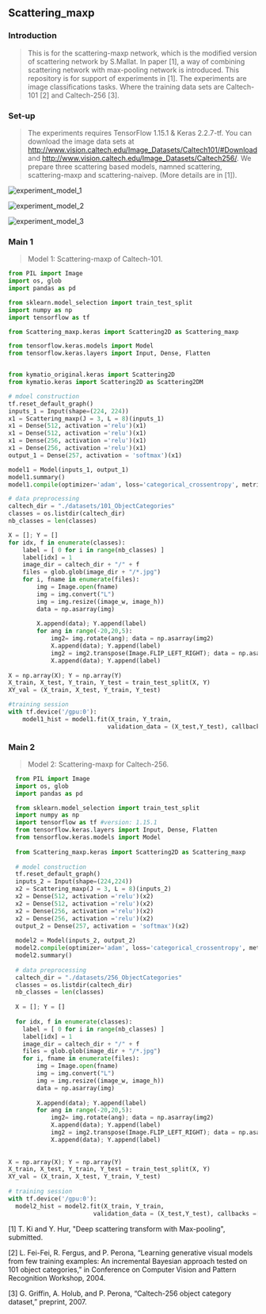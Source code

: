 ## Scattering_maxp

### Introduction
> This is for the scattering-maxp network, which is the modified version of scattering network by S.Mallat. In paper [1], a way of combining scattering network with max-pooling network is introduced. This repository is for support of experiments in [1]. The experiments are image classifications tasks. Where the training data sets are Caltech-101 [2] and Caltech-256 [3]. 


### Set-up 
> The experiments requires TensorFlow 1.15.1 & Keras 2.2.7-tf. You can download the image data sets at http://www.vision.caltech.edu/Image_Datasets/Caltech101/#Download
and http://www.vision.caltech.edu/Image_Datasets/Caltech256/. We prepare three scattering based models, namned scattering, scattering-maxp and scattering-naivep. (More details are in [1]).

![experiment_model_1](https://user-images.githubusercontent.com/55676509/100437400-0802a580-30e4-11eb-821d-e6fd223821a9.png)

![experiment_model_2](https://user-images.githubusercontent.com/55676509/100437431-1650c180-30e4-11eb-8a1a-a4957d9ba7bc.png)

![experiment_model_3](https://user-images.githubusercontent.com/55676509/100437445-19e44880-30e4-11eb-9fb0-4ae145a6cbd8.png)




### Main 1
> Model 1: Scattering-maxp of Caltech-101.

```python
from PIL import Image
import os, glob
import pandas as pd

from sklearn.model_selection import train_test_split
import numpy as np
import tensorflow as tf  

from Scattering_maxp.keras import Scattering2D as Scattering_maxp

from tensorflow.keras.models import Model
from tensorflow.keras.layers import Input, Dense, Flatten


from kymatio_original.keras import Scattering2D
from kymatio.keras import Scattering2D as Scattering2DM

# mdoel construction
tf.reset_default_graph()
inputs_1 = Input(shape=(224, 224))
x1 = Scattering_maxp(J = 3, L = 8)(inputs_1)
x1 = Dense(512, activation ='relu')(x1)
x1 = Dense(512, activation ='relu')(x1)
x1 = Dense(256, activation ='relu')(x1)
x1 = Dense(256, activation ='relu')(x1)
output_1 = Dense(257, activation = 'softmax')(x1)

model1 = Model(inputs_1, output_1)
model1.summary()
model1.compile(optimizer='adam', loss='categorical_crossentropy', metrics=['accuracy'])

# data preprocessing
caltech_dir = "./datasets/101_ObjectCategories"
classes = os.listdir(caltech_dir)
nb_classes = len(classes)

X = []; Y = []
for idx, f in enumerate(classes):
    label = [ 0 for i in range(nb_classes) ]
    label[idx] = 1
    image_dir = caltech_dir + "/" + f
    files = glob.glob(image_dir + "/*.jpg")
    for i, fname in enumerate(files):
        img = Image.open(fname)
        img = img.convert("L")
        img = img.resize((image_w, image_h))        
        data = np.asarray(img)
        
        X.append(data); Y.append(label)
        for ang in range(-20,20,5):
            img2= img.rotate(ang); data = np.asarray(img2)
            X.append(data); Y.append(label)
            img2 = img2.transpose(Image.FLIP_LEFT_RIGHT); data = np.asarray(img2)
            X.append(data); Y.append(label)
  
X = np.array(X); Y = np.array(Y)
X_train, X_test, Y_train, Y_test = train_test_split(X, Y)
XY_val = (X_train, X_test, Y_train, Y_test)

#training session
with tf.device('/gpu:0'):
    model1_hist = model1.fit(X_train, Y_train, 
                            validation_data = (X_test,Y_test), callbacks =[callback], epochs=300, batch_size=256)

```




### Main 2
> Model 2: Scattering-maxp for Caltech-256.


```python
  from PIL import Image
  import os, glob
  import pandas as pd

  from sklearn.model_selection import train_test_split
  import numpy as np
  import tensorflow as tf #version: 1.15.1
  from tensorflow.keras.layers import Input, Dense, Flatten 
  from tensorflow.keras.models import Model
  
  from Scattering_maxp.keras import Scattering2D as Scattering_maxp
  
  # model construction
  tf.reset_default_graph()
  inputs_2 = Input(shape=(224,224))
  x2 = Scattering_maxp(J = 3, L = 8)(inputs_2)
  x2 = Dense(512, activation ='relu')(x2)
  x2 = Dense(512, activation ='relu')(x2)
  x2 = Dense(256, activation ='relu')(x2)
  x2 = Dense(256, activation ='relu')(x2)
  output_2 = Dense(257, activation = 'softmax')(x2)
  
  model2 = Model(inputs_2, output_2)
  model2.compile(optimizer='adam', loss='categorical_crossentropy', metrics=['accuracy'])
  model2.summary()
 
  # data preprocessing
  caltech_dir = "./datasets/256_ObjectCategories"
  classes = os.listdir(caltech_dir)
  nb_classes = len(classes)
  
  X = []; Y = []
 
  for idx, f in enumerate(classes):
    label = [ 0 for i in range(nb_classes) ]
    label[idx] = 1
    image_dir = caltech_dir + "/" + f
    files = glob.glob(image_dir + "/*.jpg")
    for i, fname in enumerate(files):
        img = Image.open(fname)
        img = img.convert("L")
        img = img.resize((image_w, image_h))        
        data = np.asarray(img)
        
        X.append(data); Y.append(label)
        for ang in range(-20,20,5):
            img2= img.rotate(ang); data = np.asarray(img2)
            X.append(data); Y.append(label)
            img2 = img2.transpose(Image.FLIP_LEFT_RIGHT); data = np.asarray(img2)
            X.append(data); Y.append(label)
            
            
X = np.array(X); Y = np.array(Y)
X_train, X_test, Y_train, Y_test = train_test_split(X, Y)
XY_val = (X_train, X_test, Y_train, Y_test)
    
# training session
with tf.device('/gpu:0'):
  model2_hist = model2.fit(X_train, Y_train, 
                        validation_data = (X_test,Y_test), callbacks =[callback], epochs=200, batch_size=256)
```



[1] T. Ki and Y. Hur, "Deep scattering transform with Max-pooling", submitted.

[2] L. Fei-Fei, R. Fergus, and P. Perona, “Learning generative visual models from few
training examples: An incremental Bayesian approach tested on 101 object categories,”
in Conference on Computer Vision and Pattern Recognition Workshop, 2004.

[3] G. Griffin, A. Holub, and P. Perona, “Caltech-256 object category dataset,” preprint,
2007.
